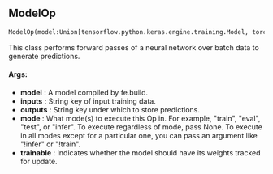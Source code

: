 ## ModelOp
```python
ModelOp(model:Union[tensorflow.python.keras.engine.training.Model, torch.nn.modules.module.Module], inputs:Union[NoneType, str, Iterable[str], Callable]=None, outputs:Union[NoneType, str, Iterable[str]]=None, mode:Union[NoneType, str, Iterable[str]]=None, trainable:bool=True)
```
This class performs forward passes of a neural network over batch data to generate predictions.



#### Args:

* **model** :  A model compiled by fe.build.
* **inputs** :  String key of input training data.
* **outputs** :  String key under which to store predictions.
* **mode** :  What mode(s) to execute this Op in. For example, "train", "eval", "test", or "infer". To execute            regardless of mode, pass None. To execute in all modes except for a particular one, you can pass an argument            like "!infer" or "!train".
* **trainable** :  Indicates whether the model should have its weights tracked for update.    